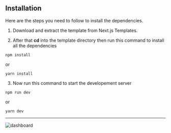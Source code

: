 ## Installation

Here are the steps you need to follow to install the dependencies.

1. Download and extract the template from Next.js Templates.

2. After that **cd** into the template directory then run this command to install all the dependencies

```
npm install
```

or

```
yarn install
```

3. Now run this command to start the developement server

```
npm run dev
```

or

```
yarn dev
```
********************************************************************************
![dashboard](https://github.com/user-attachments/assets/7e02b854-1592-4d89-9ae0-bff1fe62782a)
